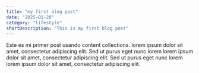 ```yaml
---
title: "my first blog post"
date: "2025-01-28"
category: "lifestyle"
shortDescription: "This is my first blog post"
---
```


Este es mi primer post usando content collections. lorem ipsum dolor sit amet, consectetur adipiscing elit. Sed ut purus eget nunc lorem lorem ipsum dolor sit amet, consectetur adipiscing elit. Sed ut purus eget nunc lorem lorem ipsum dolor sit amet, consectetur adipiscing elit.